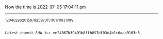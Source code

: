 Now the time is 2022-07-05 17:04:11 pm

---

<small>1204029620159792597015110170831009</small>

```txt

Latest commit SHA is: ee24867b39491b8ffb897df03d4b1c6aaa9163c3
```
